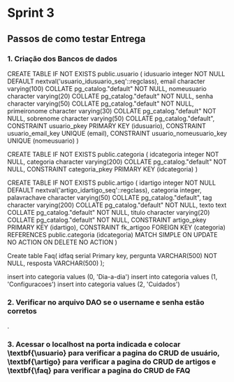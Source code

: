 # Sprint 3
## Passos de como testar Entrega
### 1. Criação dos Bancos de dados
CREATE TABLE IF NOT EXISTS public.usuario
(
    idusuario integer NOT NULL DEFAULT nextval('usuario_idusuario_seq'::regclass),
    email character varying(100) COLLATE pg_catalog."default" NOT NULL,
    nomeusuario character varying(20) COLLATE pg_catalog."default" NOT NULL,
    senha character varying(50) COLLATE pg_catalog."default" NOT NULL,
    primeironome character varying(30) COLLATE pg_catalog."default" NOT NULL,
    sobrenome character varying(50) COLLATE pg_catalog."default",
    CONSTRAINT usuario_pkey PRIMARY KEY (idusuario),
    CONSTRAINT usuario_email_key UNIQUE (email),
    CONSTRAINT usuario_nomeusuario_key UNIQUE (nomeusuario)
)

CREATE TABLE IF NOT EXISTS public.categoria
(
    idcategoria integer NOT NULL,
    categoria character varying(200) COLLATE pg_catalog."default" NOT NULL,
    CONSTRAINT categoria_pkey PRIMARY KEY (idcategoria)
)


CREATE TABLE IF NOT EXISTS public.artigo
(
    idartigo integer NOT NULL DEFAULT nextval('artigo_idartigo_seq'::regclass),
    categoria integer,
    palavrachave character varying(50) COLLATE pg_catalog."default",
    tag character varying(200) COLLATE pg_catalog."default" NOT NULL,
    texto text COLLATE pg_catalog."default" NOT NULL,
    titulo character varying(20) COLLATE pg_catalog."default" NOT NULL,
    CONSTRAINT artigo_pkey PRIMARY KEY (idartigo),
    CONSTRAINT fk_artigoo FOREIGN KEY (categoria)
        REFERENCES public.categoria (idcategoria) MATCH SIMPLE
        ON UPDATE NO ACTION
        ON DELETE NO ACTION
)

Create table Faq(
	idfaq serial Primary key,
	pergunta VARCHAR(500) NOT NULL, 
	resposta VARCHAR(500)
);

insert into categoria values (0, 'Dia-a-dia')
insert into categoria values (1, 'Configuracoes')
insert into categoria values (2, 'Cuidados')

### 2. Verificar no arquivo DAO se o username e senha estão corretos
.
### 3. Acessar o localhost na porta indicada e colocar \textbf{\usuario} para verificar a pagina do CRUD de usuário, \textbf{\artigo} para verificar a pagina do CRUD de artigos e  \textbf{\faq} para verificar a pagina do CRUD de FAQ
